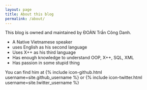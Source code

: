 ```yaml
---
layout: page
title: About this blog
permalink: /about/
---
```


This blog is owned and maintained by ĐOÀN Trần Công Danh.

- A Native Vietnamese speaker
- uses English as his second language
- Uses X++ as his third language
- Has enough knowledge to understand OOP, X++, SQL, XML
- Has passion in some stupid thing

You can find him at {% include icon-github.html username=site.github_username %} or {% include icon-twitter.html username=site.twitter_username %}
